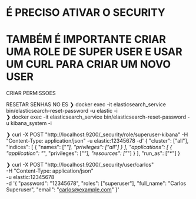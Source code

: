 # É PRECISO ATIVAR O SECURITY
# TAMBÉM É IMPORTANTE CRIAR UMA ROLE DE SUPER USER E USAR UM CURL PARA CRIAR UM NOVO USER


CRIAR PERMISSOES 


RESETAR SENHAS NO ES 
❯ docker exec -it elasticsearch_service bin/elasticsearch-reset-password -u elastic -i   
❯ docker exec -it elasticsearch_service bin/elasticsearch-reset-password -u kibana_system -i   


❯ curl -X POST "http://localhost:9200/_security/role/superuser-kibana" -H "Content-Type: application/json" -u elastic:12345678 -d'
{
  "cluster": ["all"],
  "indices": [
    {
      "names": ["*"],
      "privileges": ["all"]
    }
  ],
  "applications": [
    {
      "application": "*",
      "privileges": ["*"],
      "resources": ["*"]
    }
  ],
  "run_as": ["*"]
}


❯ curl -X POST "http://localhost:9200/_security/user/carlos" \
-H "Content-Type: application/json" \
-u elastic:12345678 \
-d '{
  "password": "12345678",
  "roles": ["superuser"],
  "full_name": "Carlos Superuser",
  "email": "carlos@example.com"
}'

